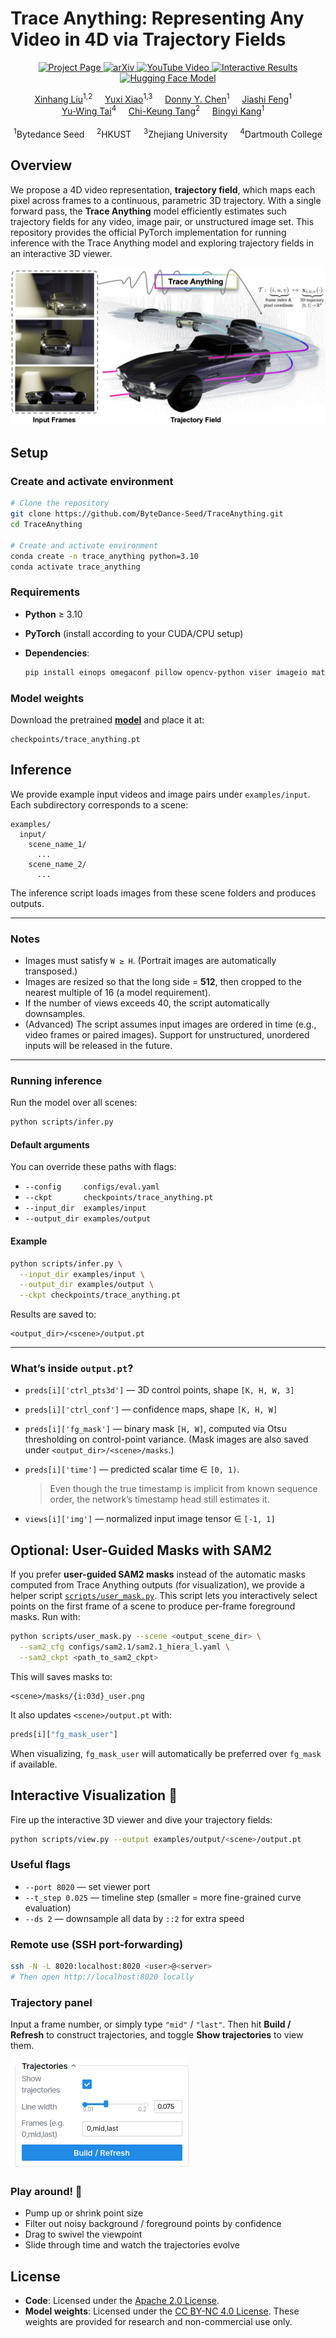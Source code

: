 

# Trace Anything: Representing Any Video in 4D via Trajectory Fields
<p align="center">
  <a href="https://trace-anything.github.io/">
    <img src="https://img.shields.io/badge/Project%20Page-222222?logo=googlechrome&logoColor=white" alt="Project Page">
  </a>
  <a href="#">
    <img src="https://img.shields.io/badge/arXiv-b31b1b?logo=arxiv&logoColor=white" alt="arXiv">
  </a>
  <a href="https://youtu.be/PFmwkomheSA?si=3WBNSGNIdqlCTl-1">
    <img src="https://img.shields.io/badge/YouTube-ea3323?logo=youtube&logoColor=white" alt="YouTube Video">
  </a>
  <a href="https://trace-anything.github.io/viser-client/interactive.html">
    <img src="https://img.shields.io/badge/🖐️ Interactive%20Results-2b7a78?logoColor=white" alt="Interactive Results">
  </a>
  <a href="https://huggingface.co/depth-anything/trace-anything">
    <img src="https://img.shields.io/badge/Model-f4b400?logo=huggingface&logoColor=black" alt="Hugging Face Model">
  </a>
</p>



<div align="center" class="is-size-5 publication-authors">
  <span class="author-block">
    <a href="https://xinhangliu.com/">Xinhang Liu</a><sup>1,2</sup>&nbsp;&nbsp;&nbsp;&nbsp;
  </span>
  <span class="author-block">
    <a href="https://henry123-boy.github.io/">Yuxi Xiao</a><sup>1,3</sup>&nbsp;&nbsp;&nbsp;&nbsp;
  </span>
  <span class="author-block">
    <a href="https://donydchen.github.io/">Donny Y. Chen</a><sup>1</sup>&nbsp;&nbsp;&nbsp;&nbsp;
  </span>
  <span class="author-block">
    <a href="https://scholar.google.com.sg/citations?user=Q8iay0gAAAAJ&hl=en">Jiashi Feng</a><sup>1</sup>&nbsp;&nbsp;&nbsp;&nbsp;
  </span>
  <br>
  <span class="author-block">
    <a href="https://yuwingtai.github.io/">Yu-Wing Tai</a><sup>4</sup>&nbsp;&nbsp;&nbsp;&nbsp;
  </span>
  <span class="author-block">
    <a href="https://cse.hkust.edu.hk/~cktang/bio.html">Chi-Keung Tang</a><sup>2</sup>&nbsp;&nbsp;&nbsp;&nbsp;
  </span>
  <span class="author-block">
    <a href="https://bingykang.github.io/">Bingyi Kang</a><sup>1</sup>&nbsp;&nbsp;&nbsp;&nbsp;
  </span>
</div>

<br>

<div align="center" class="is-size-5 publication-authors">
  <span class="author-block"><sup>1</sup>Bytedance Seed</span>&nbsp;&nbsp;&nbsp;&nbsp;
  <span class="author-block"><sup>2</sup>HKUST</span>&nbsp;&nbsp;&nbsp;&nbsp;
  <span class="author-block"><sup>3</sup>Zhejiang University</span>&nbsp;&nbsp;&nbsp;&nbsp;
  <span class="author-block"><sup>4</sup>Dartmouth College</span>
</div>


## Overview
We propose a 4D video representation, __trajectory field__, which maps each pixel across frames to a continuous, parametric 3D trajectory. With a single forward pass, the __Trace Anything__ model efficiently estimates such trajectory fields for any video, image pair, or unstructured image set.
This repository provides the official PyTorch implementation for running inference with the Trace Anything model and exploring trajectory fields in an interactive 3D viewer.

  ![Teaser](assets/teaser.png)




##  Setup

### Create and activate environment

```bash
# Clone the repository
git clone https://github.com/ByteDance-Seed/TraceAnything.git
cd TraceAnything

# Create and activate environment
conda create -n trace_anything python=3.10
conda activate trace_anything
```

### Requirements

* **Python** ≥ 3.10
* **PyTorch** (install according to your CUDA/CPU setup)
* **Dependencies**:

  ```bash
  pip install einops omegaconf pillow opencv-python viser imageio matplotlib torchvision
  ```

### Model weights

Download the pretrained **[model](https://huggingface.co/depth-anything/trace-anything/resolve/main/trace_anything.pt?download=true)** and place it at:

```text
checkpoints/trace_anything.pt
```



##  Inference

We provide example input videos and image pairs under `examples/input`.
Each subdirectory corresponds to a scene:

```
examples/
  input/
    scene_name_1/
      ...
    scene_name_2/
      ...
```

The inference script loads images from these scene folders and produces outputs.

---

### Notes

* Images must satisfy `W ≥ H`. (Portrait images are automatically transposed.)
* Images are resized so that the long side = **512**, then cropped to the nearest multiple of 16 (a model requirement).
* If the number of views exceeds 40, the script automatically downsamples.
* (Advanced) The script assumes input images are ordered in time (e.g., video frames or paired images). Support for unstructured, unordered inputs will be released in the future.

---

### Running inference

Run the model over all scenes:

```bash
python scripts/infer.py
```

#### Default arguments

You can override these paths with flags:

* `--config     configs/eval.yaml`
* `--ckpt       checkpoints/trace_anything.pt`
* `--input_dir  examples/input`
* `--output_dir examples/output`

#### Example

```bash
python scripts/infer.py \
  --input_dir examples/input \
  --output_dir examples/output \
  --ckpt checkpoints/trace_anything.pt
```

Results are saved to:

```text
<output_dir>/<scene>/output.pt
```

---

### What’s inside `output.pt`?

* `preds[i]['ctrl_pts3d']` — 3D control points, shape `[K, H, W, 3]`
* `preds[i]['ctrl_conf']` — confidence maps, shape `[K, H, W]`
* `preds[i]['fg_mask']` — binary mask `[H, W]`, computed via Otsu thresholding on control-point variance.
  (Mask images are also saved under `<output_dir>/<scene>/masks`.)
* `preds[i]['time']` — predicted scalar time ∈ `[0, 1)`.

  > Even though the true timestamp is implicit from known sequence order, the network’s timestamp head still estimates it.
* `views[i]['img']` — normalized input image tensor ∈ `[-1, 1]`



## Optional: User-Guided Masks with SAM2

If you prefer **user-guided SAM2 masks** instead of the automatic masks computed from Trace Anything outputs (for visualization), we provide a helper script [`scripts/user_mask.py`](scripts/user_mask.py). This script lets you interactively select points on the first frame of a scene to produce per-frame foreground masks. Run with:

```bash
python scripts/user_mask.py --scene <output_scene_dir> \
  --sam2_cfg configs/sam2.1/sam2.1_hiera_l.yaml \
  --sam2_ckpt <path_to_sam2_ckpt>
```

This will saves masks to:

  ```
  <scene>/masks/{i:03d}_user.png
  ```
It also updates `<scene>/output.pt` with:

  ```python
  preds[i]["fg_mask_user"]
  ```

When visualizing, `fg_mask_user` will automatically be preferred over `fg_mask` if available.




##  Interactive Visualization 🚀
Fire up the interactive 3D viewer and dive your trajectory fields:

```bash
python scripts/view.py --output examples/output/<scene>/output.pt
```

### Useful flags

* `--port 8020` — set viewer port
* `--t_step 0.025` — timeline step (smaller = more fine-grained curve evaluation)
* `--ds 2` — downsample all data by `::2` for extra speed


### Remote use (SSH port-forwarding)

  ```bash
  ssh -N -L 8020:localhost:8020 <user>@<server>
  # Then open http://localhost:8020 locally
  ```

### Trajectory panel
  Input a frame number, or simply type `"mid"` / `"last"`.
  Then hit **Build / Refresh** to construct trajectories, and toggle **Show trajectories** to view them.

  ![Trajectories Panel](assets/panel_screenshot.png)

### Play around! 🎉

  * Pump up or shrink point size
  * Filter out noisy background / foreground points by confidence
  * Drag to swivel the viewpoint
  * Slide through time and watch the trajectories evolve

## License

- **Code**: Licensed under the [Apache 2.0 License](http://www.apache.org/licenses/LICENSE-2.0).  
- **Model weights**: Licensed under the [CC BY-NC 4.0 License](https://creativecommons.org/licenses/by-nc/4.0/). These weights are provided for research and non-commercial use only.

